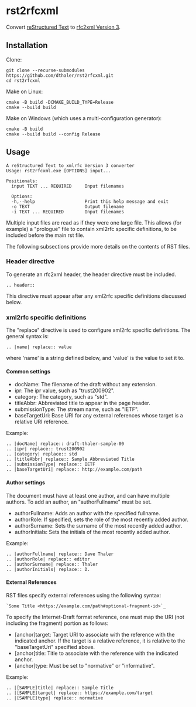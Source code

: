 # rst2rfcxml
Convert [reStructured Text](https://docutils.sourceforge.io/docs/ref/rst/restructuredtext.html)
to [rfc2xml Version 3](https://www.rfc-editor.org/rfc/rfc7991).

## Installation
Clone:
```
git clone --recurse-submodules https://github.com/dthaler/rst2rfcxml.git
cd rst2rfcxml
```

Make on Linux:
```
cmake -B build -DCMAKE_BUILD_TYPE=Release
cmake --build build
```

Make on Windows (which uses a multi-configuration generator):
```
cmake -B build
cmake --build build --config Release
```

## Usage

```
A reStructured Text to xmlrfc Version 3 converter
Usage: rst2rfcxml.exe [OPTIONS] input...

Positionals:
  input TEXT ... REQUIRED     Input filenames

  Options:
  -h,--help                   Print this help message and exit
  -o TEXT                     Output filename
  -i TEXT ... REQUIRED        Input filenames
```

Multiple input files are read as if they were one large file.
This allows (for example) a "prologue" file to contain xml2rfc specific definitions,
to be included before the main rst file.

The following subsections provide more details on the contents
of RST files.

### Header directive

To generate an rfc2xml header, the header directive must be included.

```
.. header::
```

This directive must appear after any xml2rfc specific definitions discussed below.

### xml2rfc specific definitions

The "replace" directive is used to configure xml2rfc specific definitions.
The general syntax is:

```
.. |name| replace:: value
```

where 'name' is a string defined below, and 'value' is the value to set it to.

#### Common settings

* docName: The filename of the draft without any extension.
* ipr: The ipr value, such as "trust200902".
* category: The category, such as "std".
* titleAbbr: Abbreviated title to appear in the page header.
* submissionType: The stream name, such as "IETF".
* baseTargetUri: Base URI for any external references whose target is a relative URI reference.

Example:

```
.. |docName| replace:: draft-thaler-sample-00
.. |ipr| replace:: trust200902
.. |category| replace:: std
.. |titleAbbr| replace:: Sample Abbreviated Title
.. |submissionType| replace:: IETF
.. |baseTargetUri| replace:: http://example.com/path
```

#### Author settings

The document must have at least one author, and can have multiple authors.
To add an author, an "authorFullname" must be set.

* authorFullname: Adds an author with the specified fullname.
* authorRole: If specified, sets the role of the most recently added author.
* authorSurname: Sets the surname of the most recently added author.
* authorInitials: Sets the initials of the most recently added author.

Example:

```
.. |authorFullname| replace:: Dave Thaler
.. |authorRole| replace:: editor
.. |authorSurname| replace:: Thaler
.. |authorInitials| replace:: D.
```

#### External References

RST files specify external references using the following syntax:

```
`Some Title <https://example.com/path#optional-fragment-id>`_
```

To specify the Internet-Draft format reference, one must map the URI (not including the fragment)
portion as follows:

* [anchor]target: Target URI to associate with the reference with the indicated anchor. If the target
  is a relative reference, it is relative to the "baseTargetUri" specified above.
* [anchor]title: Title to associate with the reference with the indicated anchor.
* [anchor]type: Must be set to "normative" or "informative".

Example:

```
.. |[SAMPLE]title| replace:: Sample Title
.. |[SAMPLE]target| replace:: https://example.com/target
.. |[SAMPLE]type| replace:: normative
```
